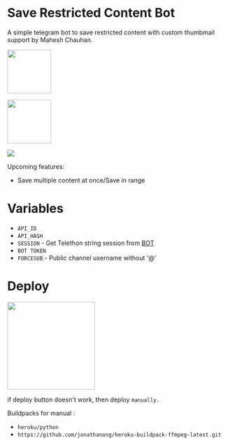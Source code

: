 # Save Restricted Content Bot

A simple telegram bot to save restricted content with custom thumbmail support by Mahesh Chauhan.

<p><a href="https://t.me/MaheshChauhan"> <img src="https://img.shields.io/badge/Telegram-blue?style=for-the-badge&logo=telegram&logoColor=white" width="100""/></a></p>

<p><a href="https://t.me/TeamDrone"> <img src="https://img.shields.io/badge/Support-lightblue?style=for-the-badge&logo=telegram&logoColor=white" width="100""/></a></p>

<p align="left"><a href="https://github.com/vasusen-code/saverestrictedcontentbot"><img src="https://github-readme-stats.vercel.app/api/pin?username=vasusen-code&show_icons=true&theme=midnight&hide_border=true&repo=saverestrictedcontentbot"></a></p>
  
Upcoming features:
- Save multiple content at once/Save in range

# Variables

- `API_ID`
- `API_HASH`
- `SESSION` - Get Telethon string session from [BOT](https://t.me/SessionStringGeneratorZBot) 
- `BOT TOKEN` 
- `FORCESUB` - Public channel username without '@'
  
# Deploy
<p><a href="https://heroku.com/deploy"> <img src="https://img.shields.io/badge/Deploy%20To%20Heroku-white?style=for-the-badge&logo=heroku&logoColor=blue" width="200""/></a></p>

if deploy button doesn't work, then deploy `manually.`

Buildpacks for manual :

- `heroku/python`
- `https://github.com/jonathanong/heroku-buildpack-ffmpeg-latest.git`
